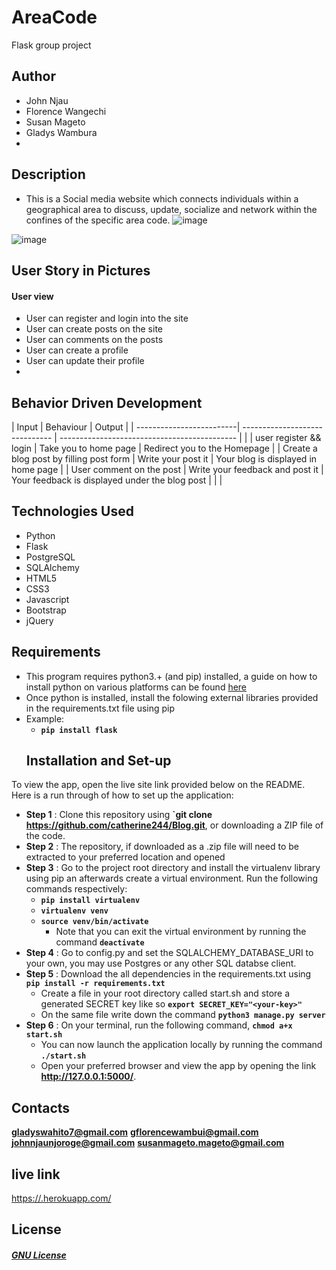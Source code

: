 # AreaCode
Flask group project
## Author
- John Njau
- Florence Wangechi
- Susan Mageto
- Gladys Wambura
- 
## Description
- This is a Social media website which connects individuals within a geographical area to discuss, update, socialize and network within the confines of the specific area code.
![image](https://user-images.githubusercontent.com/97955649/169469461-9a369d6f-09f8-4590-9c75-c5f26f71f0db.png)

![image](https://user-images.githubusercontent.com/97955649/169468370-2c2096ca-8999-4e4e-9fcd-7e1bb51f1c50.png)

## User Story in Pictures
####  User view
* User can register and login into the site
* User can create posts on the site
* User can comments on the posts
* User can create a profile
* User can update their profile
* 
## Behavior Driven Development
| Input                    | Behaviour                       | Output                                       |
| -------------------------| ------------------------------  | -------------------------------------------- |               |
| user register && login      | Take you to home page           | Redirect you to the Homepage                 |
| Create a blog post by filling post form          | Write your  post it     | Your blog is displayed  in home page                     |
| User comment on the post  | Write your feedback and post it | Your feedback is displayed under the blog post   |                 |             |
## Technologies Used
* Python
* Flask
* PostgreSQL
* SQLAlchemy
* HTML5
* CSS3
* Javascript
* Bootstrap
* jQuery
## Requirements
* This program requires python3.+ (and pip) installed, a guide on how to install python on various platforms can be found [here](https://www.python.org/)
* Once python is installed, install the folowing external libraries provided in the requirements.txt file using pip
* Example:
    * **`pip install flask`**
    ## Installation and Set-up
To view the app, open the live site link provided below on the README.
Here is a run through of how to set up the application:
* **Step 1** : Clone this repository using **`git clone https://github.com/catherine244/Blog.git**, or downloading a ZIP file of the code.
* **Step 2** : The repository, if downloaded as a .zip file will need to be extracted to your preferred location and opened
* **Step 3** : Go to the project root directory and install the virtualenv library using pip an afterwards create a virtual environment. Run the following commands respectively:
    * **`pip install virtualenv`**
    * **`virtualenv venv`**
    * **`source venv/bin/activate`**
        * Note that you can exit the virtual environment by running the command **`deactivate`**
* **Step 4** : Go to config.py and set the SQLALCHEMY_DATABASE_URI to your own, you may use Postgres or any other SQL databse client.
* **Step 5** : Download the all dependencies in the requirements.txt using **`pip install -r requirements.txt`**
    * Create a file in your root directory called start.sh and store a generated SECRET key like so **`export SECRET_KEY="<your-key>"`**
    * On the same file write down the command **`python3 manage.py server`**
* **Step 6** : On your terminal, run the following command, **`chmod a+x start.sh`**
    * You can now launch the application locally by running the command **`./start.sh`**
    * Open your preferred browser and view the app by opening the link **http://127.0.0.1:5000/**.
## Contacts
**gladyswahito7@gmail.com**
**gflorencewambui@gmail.com**
**johnnjaunjoroge@gmail.com**
**susanmageto.mageto@gmail.com**

## live link
[https://.herokuapp.com/](https://areacodesz.herokuapp.com/)
## License
#### [*GNU License*](LICENSE)
